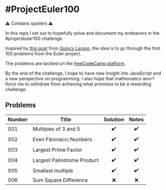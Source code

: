 # #ProjectEuler100

⚠️ Contains spoilers ⚠️

In this repo I set out to hopefully solve and document my endeavors in the #projecteuler100 challenge.

Inspired by [this post](https://www.freecodecamp.org/news/developer-new-years-resolution-guide/#the-projecteuler100-challenge-the-dark-souls-of-new-year-s-resolutions) from [Quincy Larson](https://twitter.com/ossia), the idea is to go through the first 100 problems from the Euler project.

The problems are tackled on the [freeCodeCamp platform](https://www.freecodecamp.org/learn/coding-interview-prep/project-euler/).

By the end of the challenge, I hope to have new insight into JavaScript and a new perspective on programming. I also hope that mathematics won't force me to withdraw from achieving what promises to be a rewarding challenge.

## Problems

| Number | Title                      | Solution | Notes |
| ------ | -------------------------- | :------: | :---: |
| 001    | Multiples of 3 and 5       |    ✔️    |  ✔️   |
| 002    | Even Fibonacci Numbers     |    ✔️    |  ✔️   |
| 003    | Largest Prime Factor       |    ✔️    |  ✔️   |
| 004    | Largest Palindrome Product |    ✔️    |  ✔️   |
| 005    | Smallest multiple          |    ✔️    |  ✔️   |
| 006    | Sum Square Difference      |    ❌    |  ❌   |

<!-- | 00x|Title|❌|❌| -->
